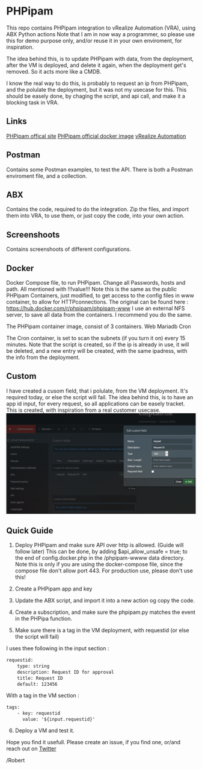 # PHPipam
This repo contains PHPipam integration to vRealize Automation (VRA), using ABX Python actions
Note that I am in now way a programmer, so please use this for demo purpose only, and/or
reuse it in your own enviroment, for inspiration.

The idea behind this, is to update PHPipam with data, from the deployment, after the VM is deployed,
and delete it again, when  the deployment get's removed.
So it acts more like a CMDB.

I know the real way to do this, is probably to request an ip from PHPipam, and the polulate the deployment, 
but it was not my usecase for this.
This should be easely done, by chaging the script, and api call, and make it a blocking task in VRA.

## Links
[PHPipam offical site](https://phpipam.net)
[PHPipam official docker image](https://hub.docker.com/r/phpipam/phpipam-www)
[vRealize Automation](https://www.vmware.com/products/vrealize-automation.html)

## Postman 
Contains some Postman examples, to test the API.
There is both a Postman enviroment file, and a collection.

## ABX 
Contains the code, required to do the integration.
Zip the files, and import them into VRA, to use them, or just copy the code, into your own action.

## Screenshoots 
Contains screenshoots of different configurations.

## Docker
Docker Compose file, to run PHPipam.
Change all Passwords, hosts and path. All mentioned with !!!value!!!
Note this is the same as the public PHPipam Containers, just modified, to get access to the config
files in www container, to allow for HTTPconnections. 
The original can be found here : https://hub.docker.com/r/phpipam/phpipam-www
I use an external NFS server, to save all data from the containers. I recommend you do the same. 

The PHPipam container image, consist of 3 containers.
Web
Mariadb 
Cron

The Cron container, is set to  scan the subnets (if you turn it on) every 15 minutes. 
Note that the script is created, so if the ip is already  in use, it will be deleted, and a new entry will
be created, with the same ipadress, with the info from the deployment. 


## Custom
I have created a cusom field, that i polulate, from the VM deployment. 
It's required today, or else the script will fail. 
The idea behind this, is to have an app id input, for every request, so all applications can 
be easely tracket. This is created, with inspiration from a real customer usecase. 
![Custom Settings](https://github.com/rhjensen79/PHPipam/blob/master/Screenshoots/Custom_Field.png)


## Quick Guide

1. Deploy PHPipam and make sure API over http is allowed. (Guide will follow later)
   This can be done, by adding $api_allow_unsafe = true; to the end of config.docker.php in the 
   /phpipam-wwww data directory.
   Note this is only if you are using the docker-compose file, since the compose file don't allow port 443.
   For production use, please don't use this!

2. Create a PHPipam app and key

3. Update the ABX script, and import it into a new action og copy the code.

4. Create a subscription, and make sure the phpipam.py matches the event in the PHPipa function.

5. Make sure there is a tag in the VM deployment, with requestid (or else the script will fail)

I uses thee following in the input section :

```
requestid:
    type: string
    description: Request ID for approval
    title: Request ID
    default: 123456
```

With a tag in the VM section :

```
tags:
    - key: requestid
      value: '${input.requestid}'
```

6. Deploy a VM and test it. 


Hope you find it usefull. 
Please create an issue, if you find one, or/and reach out on [Twitter](https://twitter.com/rhjensen)

/Robert
